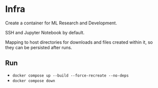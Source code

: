 # Infra

Create a container for ML Research and Development.

SSH and Jupyter Notebook by default.

Mapping to host directories for downloads and files created within it, so they can be persisted after runs.

## Run

- `docker compose up --build --force-recreate --no-deps`
- `docker compose down`